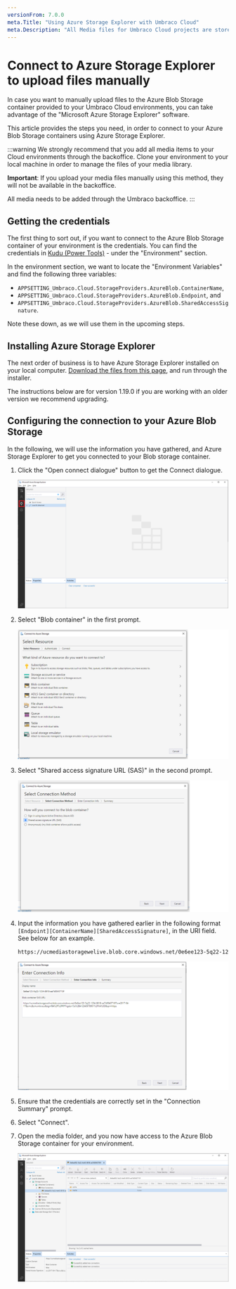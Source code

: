 ```yaml
---
versionFrom: 7.0.0
meta.Title: "Using Azure Storage Explorer with Umbraco Cloud"
meta.Description: "All Media files for Umbraco Cloud projects are stored in Azure Blob Storage contaiers. Each environment has a separate container linked to it."
---
```


# Connect to Azure Storage Explorer to upload files manually

In case you want to manually upload files to the Azure Blob Storage container provided to your Umbraco Cloud environments, you can take advantage of the "Microsoft Azure Storage Explorer" software.

This article provides the steps you need, in order to connect to your Azure Blob Storage containers using Azure Storage Explorer.

:::warning
We strongly recommend that you add all media items to your Cloud environments through the backoffice. Clone your environment to your local machine in order to manage the files of your media library.

**Important**: If you upload your media files manually using this method, they will not be available in the backoffice.

All media needs to be added through the Umbraco backoffice.
:::

## Getting the credentials

The first thing to sort out, if you want to connect to the Azure Blob Storage container of your environment is the credentials. You can find the credentials in [Kudu (Power Tools)](../../Power-Tools) - under the "Environment" section.

In the environment section, we want to locate the "Environment Variables" and find the following three variables:

* `APPSETTING_Umbraco.Cloud.StorageProviders.AzureBlob.ContainerName`,
* `APPSETTING_Umbraco.Cloud.StorageProviders.AzureBlob.Endpoint`, and
* `APPSETTING_Umbraco.Cloud.StorageProviders.AzureBlob.SharedAccessSignature`.

Note these down, as we will use them in the upcoming steps.

## Installing Azure Storage Explorer

The next order of business is to have Azure Storage Explorer installed on your local computer. [Download the files from this page](https://azure.microsoft.com/en-us/features/storage-explorer/), and run through the installer. 

The instructions below are for version 1.19.0 if you are working with an older version we recommend upgrading.

## Configuring the connection to your Azure Blob Storage

In the following, we will use the information you have gathered, and Azure Storage Explorer to get you connected to your Blob storage container.

1. Click the "Open connect dialogue" button to get the Connect dialogue.

    ![Connect my machine](images/storage-explorer-connection.png)

2. Select "Blob container" in the first prompt.

    ![Blob container](images/select-resource.png)

3. Select "Shared access signature URL (SAS)" in the second prompt.

    ![Shared access signature URL (SAS)](images/select-shared-access-signature.png)

4. Input the information you have gathered earlier in the following format `[Endpoint][ContainerName][SharedAccessSignature]`, in the URI field. See below for an example.

    ```xml
    https://ucmediastoragewelive.blob.core.windows.net/0e6ee123-5q22-1234-8618-ae7d0043710f?sv=2017-04-17&sr=c&si=umbraco&sig=f84%2F%2FRPPirgdzn15a%2BA12345678901%2FXA%3D&spr=https
    ```

    ![Attach with SAS URI](images/connection-info.png)

5. Ensure that the credentials are correctly set in the "Connection Summary" prompt.

6. Select "Connect".

7. Open the media folder, and you now have access to the Azure Blob Storage container for your environment.

    ![Open media folder](images/storage-explorer-connected.png)
	